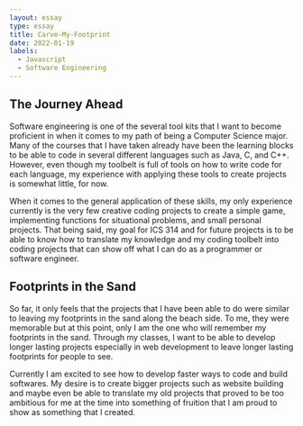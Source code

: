 ```yaml
---
layout: essay
type: essay
title: Carve-My-Footprint
date: 2022-01-19
labels:
  - Javascript
  - Software Engineering
---
```


## The Journey Ahead
Software engineering is one of the several tool kits that I want to become proficient in when it comes to my path of being a Computer Science major. Many of the courses that I have taken already have been the learning blocks to be able to code in several different languages such as Java, C, and C++. However, even though my toolbelt is full of tools on how to write code for each language, my experience with applying these tools to create projects is somewhat little, for now.

When it comes to the general application of these skills, my only experience currently is the very few creative coding projects to create a simple game, implementing functions for situational problems, and small personal projects. That being said, my goal for ICS 314 and for future projects is to be able to know how to translate my knowledge and my coding toolbelt into coding projects that can show off what I can do as a programmer or software engineer. 

## Footprints in the Sand
So far, it only feels that the projects that I have been able to do were similar to leaving my footprints in the sand along the beach side. To me, they were memorable but at this point, only I am the one who will remember my footprints in the sand. Through my classes, I want to be able to develop longer lasting projects especially in web development to leave longer lasting footprints for people to see.

Currently I am excited to see how to develop faster ways to code and build softwares. My desire is to create bigger projects such as website building and maybe even be able to translate my old projects that proved to be too ambitious for me at the time into something of fruition that I am proud to show as something that I created.
